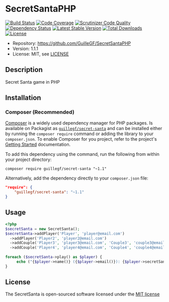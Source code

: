 # SecretSantaPHP

[![Build Status](https://travis-ci.org/GuilleGF/SecretSantaPHP.svg?branch=master)](https://travis-ci.org/GuilleGF/SecretSantaPHP)
[![Code Coverage](https://scrutinizer-ci.com/g/GuilleGF/SecretSantaPHP/badges/coverage.png?b=master)](https://scrutinizer-ci.com/g/GuilleGF/SecretSantaPHP/?branch=master)
[![Scrutinizer Code Quality](https://scrutinizer-ci.com/g/GuilleGF/SecretSantaPHP/badges/quality-score.png?b=master)](https://scrutinizer-ci.com/g/GuilleGF/SecretSantaPHP/?branch=master)
[![Dependency Status](https://www.versioneye.com/user/projects/5821ae0d89f0a91d55eb9600/badge.svg)](https://www.versioneye.com/user/projects/5821ae0d89f0a91d55eb9600)
[![Latest Stable Version](https://poser.pugx.org/guillegf/secret-santa/v/stable)](https://packagist.org/packages/guillegf/secret-santa)
[![Total Downloads](https://poser.pugx.org/guillegf/secret-santa/downloads)](https://packagist.org/packages/guillegf/secret-santa)
[![License](https://poser.pugx.org/guillegf/secret-santa/license)](https://packagist.org/packages/guillegf/secret-santa)

* Repository: https://github.com/GuilleGF/SecretSantaPHP
* Version: 1.1.1
* License: MIT, see [LICENSE](LICENSE)

## Description

Secret Santa game in PHP

## Installation

### Composer (Recommended)

[Composer](https://getcomposer.org/) is a widely used dependency manager for PHP
packages. Is available on Packagist as
[`guillegf/secret-santa`](https://packagist.org/packages/guillegf/secret-santa) and can be
installed either by running the `composer require` command or adding the library
to your `composer.json`. To enable Composer for you project, refer to the
project's [Getting Started](https://getcomposer.org/doc/00-intro.md)
documentation.

To add this dependency using the command, run the following from within your
project directory:
```
composer require guillegf/secret-santa "~1.1"
```

Alternatively, add the dependency directly to your `composer.json` file:
```json
"require": {
    "guillegf/secret-santa": "~1.1"
}
```
## Usage

```php
<?php
$secretSanta = new SecretSanta();
$secretSanta->addPlayer('Player', 'player@email.com')
  ->addPlayer('Player2', 'player2@email.com')
  ->addCouple('Player3', 'player3@email.com', 'Couple3', 'couple3@email.com')
  ->addCouple('Player4', 'player4@email.com', 'Couple4', 'couple4@email.com');
  
foreach ($secretSanta->play() as $player) {
     echo ("{$player->name()} ({$player->email()}): {$player->secretSanta()->name()}\n");
}
```

## License

The SecretSanta is open-sourced software licensed under the [MIT license](https://opensource.org/licenses/MIT)  

